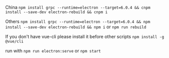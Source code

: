 China `npm install grpc --runtime=electron --target=6.0.4 && cnpm install --save-dev electron-rebuild && cnpm i`

Others `npm install grpc --runtime=electron --target=6.0.4 && npm install --save-dev electron-rebuild && npm i` or `npm run rebuild`

If you don't have vue-cli please install it before other scripts `npm install -g @vue/cli`

run with `npm run electron:serve` or `npm start`
